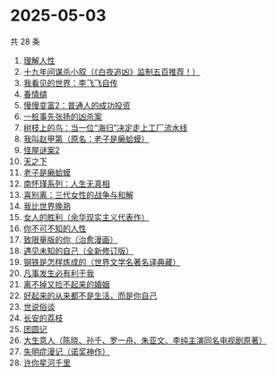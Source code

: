 # 2025-05-03

共 28 条

<!-- BEGIN WEREAD -->
<!-- 最后更新时间 2025-05-03 19:06:58 +0800 -->
1. [理解人性](https://weread.qq.com/web/bookDetail/79632da0813ab9bb7g010002)
1. [十九年间谋杀小叙（《白夜追凶》监制五百推荐！）](https://weread.qq.com/web/bookDetail/887320c0813ab9e7bg016c94)
1. [我看见的世界：李飞飞自传](https://weread.qq.com/web/bookDetail/76c32a50813ab9e4fg01737b)
1. [春情缱](https://weread.qq.com/web/bookDetail/667325c0813ab9de6g019eff)
1. [慢慢变富2：普通人的成功投资](https://weread.qq.com/web/bookDetail/30e32e00813ab9e36g01035e)
1. [一桩事先张扬的凶杀案](https://weread.qq.com/web/bookDetail/b4432e10813ab6e80g01239a)
1. [树枝上的鸟：当一位“海归”决定走上工厂流水线](https://weread.qq.com/web/bookDetail/4b132680813ab9defg0131aa)
1. [我叫赵甲第（原名：老子是癞蛤蟆）](https://weread.qq.com/web/bookDetail/07832f80553b1f0785069e4)
1. [怪屋谜案2](https://weread.qq.com/web/bookDetail/f3632570813ab9e44g0165ac)
1. [天之下](https://weread.qq.com/web/bookDetail/4de326a0721770aa4de95f4)
1. [老子是癞蛤蟆](https://weread.qq.com/web/bookDetail/e6632110529542e66152d31)
1. [南怀瑾系列：人生无真相](https://weread.qq.com/web/bookDetail/06e32560813ab7295g0190c2)
1. [喜别离：三代女性的战争与和解](https://weread.qq.com/web/bookDetail/b6d32710813ab9defg011790)
1. [我比世界晚熟](https://weread.qq.com/web/bookDetail/cd6323b0813ab8bfeg019ebe)
1. [女人的胜利（余华现实主义代表作）](https://weread.qq.com/web/bookDetail/50132dc0813ab937dg0158cf)
1. [你不可不知的人性](https://weread.qq.com/web/bookDetail/bbe32320726cb7c7bbe431c)
1. [致限量版的你（治愈漫画）](https://weread.qq.com/web/bookDetail/dcd32fa0813ab9e32g01748c)
1. [遇见未知的自己（全新修订版）](https://weread.qq.com/web/bookDetail/824324107235e5778248092)
1. [钢铁是怎样炼成的（世界文学名著名译典藏）](https://weread.qq.com/web/bookDetail/5f432de07183b70e5f4e453)
1. [凡事发生必有利于我](https://weread.qq.com/web/bookDetail/2cb32e40813ab9e2bg016497)
1. [离不掉又捡不起来的婚姻](https://weread.qq.com/web/bookDetail/97832730813ab9e15g013c2f)
1. [好起来的从来都不是生活，而是你自己](https://weread.qq.com/web/bookDetail/28032050813ab8649g016c07)
1. [世说俗谈](https://weread.qq.com/web/bookDetail/2c732d60813ab7a0eg0195a8)
1. [长安的荔枝](https://weread.qq.com/web/bookDetail/cc932860813ab67c2g014597)
1. [团圆记](https://weread.qq.com/web/bookDetail/b64323c0813ab9595g0181f0)
1. [大生意人（陈晓、孙千、罗一舟、朱亚文、李纯主演同名电视剧原著）](https://weread.qq.com/web/bookDetail/fde32af0813ab9ba7g015f43)
1. [失明症漫记（诺奖神作）](https://weread.qq.com/web/bookDetail/94c325d05e1ae594c7c1535)
1. [许你星河千里](https://weread.qq.com/web/bookDetail/5ff32df0718d8a435ffcbfd)
<!-- END WEREAD -->
